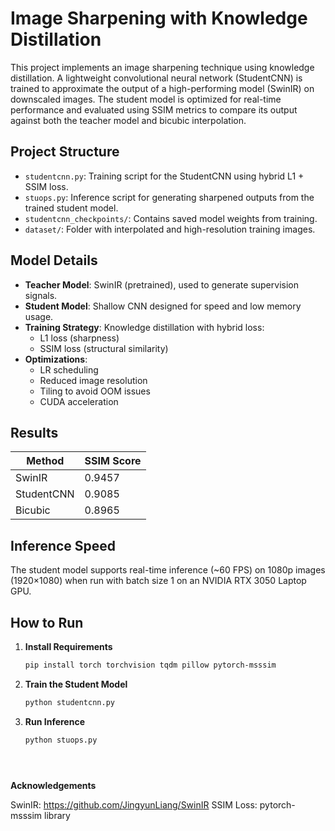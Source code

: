# Image Sharpening with Knowledge Distillation

This project implements an image sharpening technique using knowledge distillation. A lightweight convolutional neural network (StudentCNN) is trained to approximate the output of a high-performing model (SwinIR) on downscaled images. The student model is optimized for real-time performance and evaluated using SSIM metrics to compare its output against both the teacher model and bicubic interpolation.

## Project Structure

- `studentcnn.py`: Training script for the StudentCNN using hybrid L1 + SSIM loss.
- `stuops.py`: Inference script for generating sharpened outputs from the trained student model.
- `studentcnn_checkpoints/`: Contains saved model weights from training.
- `dataset/`: Folder with interpolated and high-resolution training images.

## Model Details

- **Teacher Model**: SwinIR (pretrained), used to generate supervision signals.
- **Student Model**: Shallow CNN designed for speed and low memory usage.
- **Training Strategy**: Knowledge distillation with hybrid loss:
  - L1 loss (sharpness)
  - SSIM loss (structural similarity)
- **Optimizations**:
  - LR scheduling
  - Reduced image resolution
  - Tiling to avoid OOM issues
  - CUDA acceleration

## Results

| Method     | SSIM Score |
|------------|------------|
| SwinIR     | 0.9457     |
| StudentCNN | 0.9085     |
| Bicubic    | 0.8965     |

## Inference Speed

The student model supports real-time inference (~60 FPS) on 1080p images (1920×1080) when run with batch size 1 on an NVIDIA RTX 3050 Laptop GPU.

## How to Run

1. **Install Requirements**

   ```bash
   pip install torch torchvision tqdm pillow pytorch-msssim

2. **Train the Student Model**

   ```bash
   python studentcnn.py

3. **Run Inference**

   ```bash
   python stuops.py





**Acknowledgements**

SwinIR: https://github.com/JingyunLiang/SwinIR
SSIM Loss: pytorch-msssim library
